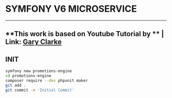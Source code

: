 
# SYMFONY V6 MICROSERVICE
---
**This work is based on Youtube Tutorial by **
| Link: [Gary Clarke](https://www.youtube.com/watch?v=pZv93AEJhS8&list=PLQH1-k79HB39Coin4J75MC4aLXR7WsORM)
---
## INIT
```sh
symfony new promotions-engine
cd promotions-engine
composer require --dev phpunit maker
git add .
git commit -m 'Initial Commit'
```
